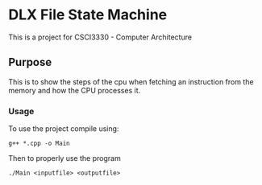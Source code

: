 # DLX File State Machine
This is a project for CSCI3330 - Computer Architecture
## Purpose
This is to show the steps of the cpu when fetching an instruction from the memory and how the CPU processes it.

### Usage
To use the project compile using:
```
g++ *.cpp -o Main
```

Then to properly use the program
```
./Main <inputfile> <outputfile>
```
